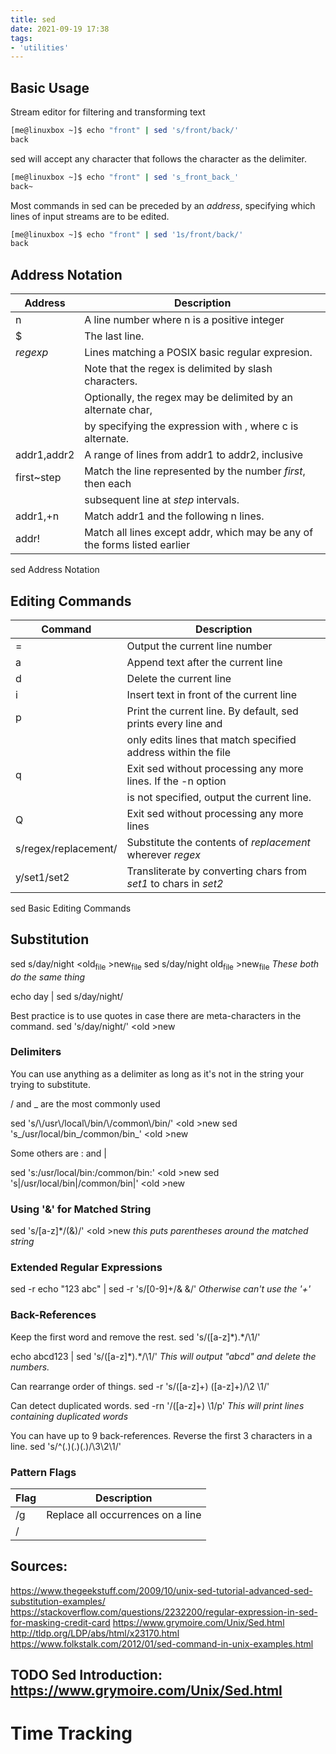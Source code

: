 ```yaml
---
title: sed
date: 2021-09-19 17:38
tags:
- 'utilities'
---
```


## Basic Usage

Stream editor for filtering and transforming text

``` bash
[me@linuxbox ~]$ echo "front" | sed 's/front/back/'
back
```

sed will accept any character that follows the character as the
delimiter.

``` bash
[me@linuxbox ~]$ echo "front" | sed 's_front_back_'
back~
```

Most commands in sed can be preceded by an *address*, specifying which
lines of input streams are to be edited.

``` bash
[me@linuxbox ~]$ echo "front" | sed '1s/front/back/'
back
```

## Address Notation

| **Address** | **Description**                                                           |
| ----------- | ------------------------------------------------------------------------- |
| n           | A line number where n is a positive integer                               |
| $           | The last line.                                                            |
| *regexp*    | Lines matching a POSIX basic regular expresion.                           |
|             | Note that the regex is delimited by slash characters.                     |
|             | Optionally, the regex may be delimited by an alternate char,              |
|             | by specifying the expression with , where c is alternate.                 |
| addr1,addr2 | A range of lines from addr1 to addr2, inclusive                           |
| first\~step | Match the line represented by the number *first*, then each               |
|             | subsequent line at *step* intervals.                                      |
| addr1,+n    | Match addr1 and the following n lines.                                    |
| addr\!      | Match all lines except addr, which may be any of the forms listed earlier |

sed Address Notation

## Editing Commands

| **Command**          | **Description**                                                  |
| -------------------- | ---------------------------------------------------------------- |
| \=                   | Output the current line number                                   |
| a                    | Append text after the current line                               |
| d                    | Delete the current line                                          |
| i                    | Insert text in front of the current line                         |
| p                    | Print the current line. By default, sed prints every line and    |
|                      | only edits lines that match specified address within the file    |
| q                    | Exit sed without processing any more lines. If the -n option     |
|                      | is not specified, output the current line.                       |
| Q                    | Exit sed without processing any more lines                       |
| s/regex/replacement/ | Substitute the contents of *replacement* wherever *regex*        |
| y/set1/set2          | Transliterate by converting chars from *set1* to chars in *set2* |

sed Basic Editing Commands

## Substitution

sed s/day/night \<old<sub>file</sub> \>new<sub>file</sub> sed
s/day/night old<sub>file</sub> \>new<sub>file</sub> *These both do the
same thing*

echo day | sed s/day/night/

Best practice is to use quotes in case there are meta-characters in the
command. sed 's/day/night/' \<old \>new

### Delimiters

You can use anything as a delimiter as long as it's not in the string
your trying to substitute.

/ and \_ are the most commonly used

sed 's/\\/usr\\/local\\/bin/\\/common\\/bin/' \<old \>new sed
's\_/usr/local/bin\_/common/bin\_' \<old \>new

Some others are : and |

sed 's:/usr/local/bin:/common/bin:' \<old \>new sed
's|/usr/local/bin|/common/bin|' \<old \>new

### Using '&' for Matched String

sed 's/\[a-z\]\*/(&)/' \<old \>new *this puts parentheses around the
matched string*

### Extended Regular Expressions

sed -r echo "123 abc" | sed -r 's/\[0-9\]+/& &/' *Otherwise can't use
the '+'*

### Back-References

Keep the first word and remove the rest. sed 's/\([a-z]*\).\*/\\1/'

echo abcd123 | sed 's/\([a-z]*\).\*/\\1/' *This will output "abcd" and
delete the numbers.*

Can rearrange order of things. sed -r 's/(\[a-z\]+) (\[a-z\]+)/\\2 \\1/'

Can detect duplicated words. sed -rn '/(\[a-z\]+) \\1/p' *This will
print lines containing duplicated words*

You can have up to 9 back-references. Reverse the first 3 characters in
a line. sed 's/^\(.\)\(.\)\(.\)/\\3\\2\\1/'

### Pattern Flags

| **Flag** | **Description**                   |
| -------- | --------------------------------- |
| /g       | Replace all occurrences on a line |
| /        |                                   |

## Sources:

<https://www.thegeekstuff.com/2009/10/unix-sed-tutorial-advanced-sed-substitution-examples/>
<https://stackoverflow.com/questions/2232200/regular-expression-in-sed-for-masking-credit-card>
<https://www.grymoire.com/Unix/Sed.html>
<http://tldp.org/LDP/abs/html/x23170.html>
<https://www.folkstalk.com/2012/01/sed-command-in-unix-examples.html>

## <span class="todo TODO">TODO</span> Sed Introduction: <https://www.grymoire.com/Unix/Sed.html>

# Time Tracking
